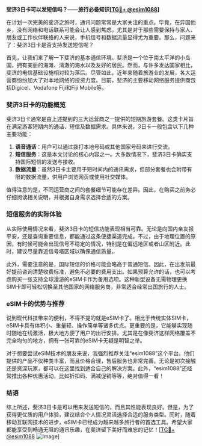 **斐济3日卡可以发短信吗？——旅行必备知识[[TG💪+ @esim1088](https://t.me/s/esim1088)]**

在计划一次完美的斐济之旅时，通讯问题常常是大家关注的重点。毕竟，在异国他乡，没有网络和电话联系可能会让人感到焦虑。尤其是对于那些需要保持与家人、朋友或工作伙伴联络的人来说，手机信号和数据流量显得尤为重要。那么，问题来了：斐济3日卡是否支持发送短信呢？

首先，让我们来了解一下斐济的基本通信环境。斐济是一个位于南太平洋的小岛国，拥有美丽的海滩、清澈的海水以及友好的居民。然而，与许多发达国家相比，斐济的电信基础设施相对较为落后。尽管如此，近年来随着旅游业的发展，各大运营商纷纷加大了对本地网络的投资力度。目前，斐济的主要移动网络服务提供商包括Digicel、Vodafone Fiji和Fiji Mobile等。

### 斐济3日卡的功能概览

斐济3日卡通常是由上述提到的三大运营商之一提供的短期旅游套餐。这类卡片旨在满足游客短期内的通话、短信及数据需求。具体来说，3日卡一般包含以下几种主要功能：

1. **语音通话**：用户可以通过拨打本地号码或其他国家号码来进行交流。
2. **短信服务**：这是本文讨论的核心内容之一。大多数情况下，斐济3日卡确实支持国际短信的发送与接收。
3. **数据流量**：虽然3日卡主要用于短时间内的通讯需求，但部分套餐也会附带有限的数据流量，供用户浏览网页或使用社交媒体。

值得注意的是，不同运营商之间的套餐细节可能存在差异。因此，在购买之前务必仔细阅读相关说明，并根据自身需求选择合适的方案。

### 短信服务的实际体验

从实际使用情况来看，斐济3日卡的短信功能表现相当可靠。无论是向国内亲友报平安，还是查询重要信息，都能通过这条便捷渠道完成。不过，由于地理位置的原因，有时候可能会出现信号不稳定的情况，特别是在偏远地区或者山区附近。此时，建议尽量靠近信号塔区域以确保通信质量。

此外，需要注意的是，国际短信的价格可能会略高于普通短信。因此，在出发前最好提前咨询清楚收费标准，避免不必要的费用支出。如果预算允许的话，也可以考虑购买一张支持全球漫游的eSIM卡作为备用选项。这种新型设备无需物理更换SIM卡即可轻松切换至其他国家的网络服务商，非常适合经常出国旅行的人士。

### eSIM卡的优势与推荐

说到现代科技带来的便利，不得不提的就是eSIM卡了。相比于传统实体SIM卡，eSIM卡具有体积小、重量轻、操作简单等诸多优点。更重要的是，它能够实现随时随地在线激活，极大地方便了用户的出行安排。尤其是在像斐济这样网络覆盖不完全均匀的地方，拥有一张可靠的eSIM卡无疑是明智之举。

对于想要尝试eSIM技术的朋友来说，我强烈推荐关注“esim1088”这个平台。他们提供的产品不仅种类丰富，而且价格合理，售后服务也非常完善。无论是初次接触还是资深玩家，都可以在这里找到适合自己的解决方案。此外，“esim1088”还经常推出各种优惠活动，比如折扣码、满减促销等等，绝对值得一看！

### 结语

综上所述，斐济3日卡是可以用来发送短信的，而且其性能表现良好。但是，为了获得更优质的用户体验，建议结合个人情况灵活选择合适的服务类型。同时，随着移动互联网技术的进步，eSIM卡已经成为越来越多旅行者的首选工具。希望大家都能享受到畅通无阻的通讯乐趣，在斐济留下美好而难忘的记忆！[[TG💪+ @esim1088](https://t.me/s/esim1088) ![Image](https://i.postimg.cc/4NQfJmqS/Snipaste-2025-05-13-00-14-12.png)]